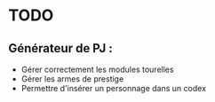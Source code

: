 # TODO

## Générateur de PJ :

- Gérer correctement les modules tourelles
- Gérer les armes de prestige
- Permettre d'insérer un personnage dans un codex
